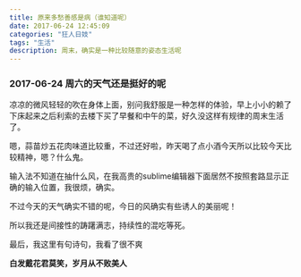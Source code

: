 ```yaml
---
title: 原来多愁善感是病（谁知道呢）
date: 2017-06-24 12:45:09
categories: "狂人日妓"
tags: "生活"
description: 周末，确实是一种比较随意的姿态生活呢
---
```

### 2017-06-24 周六的天气还是挺好的呢

凉凉的微风轻轻的吹在身体上面，别问我舒服是一种怎样的体验，早上小小的赖了下床起来之后利索的去楼下买了早餐和中午的菜，好久没这样有规律的周末生活了。

嗯，蒜苗炒五花肉味道比较重，不过还好啦，昨天喝了点小酒今天所以比较今天比较精神，嗯？什么鬼。

输入法不知道在抽什么风，在我高贵的sublime编辑器下面居然不按照套路显示正确的输入位置，我很烦，确实。

不过今天的天气确实不错的呢，今日的风确实有些诱人的美丽呢！

所以我还是间接性的踌躇满志，持续性的混吃等死。

最后，我这里有句诗句，我看了很不爽

**白发戴花君莫笑，岁月从不败美人**